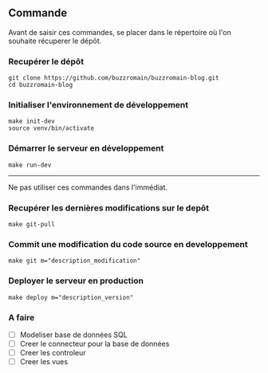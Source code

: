 ## Commande
Avant de saisir ces commandes, se placer dans le répertoire où l'on souhaite récuperer le dépôt.
### Recupérer le dépôt
    git clone https://github.com/buzzromain/buzzromain-blog.git
    cd buzzromain-blog

### Initialiser l'environnement de développement
    make init-dev
    source venv/bin/activate

### Démarrer le serveur en développement
    make run-dev

-------------------
Ne pas utiliser ces commandes dans l'immédiat.
### Recupérer les dernières modifications sur le depôt
    make git-pull
    
### Commit une modification du code source en developpement
    make git m="description_modification"

### Deployer le serveur en production
    make deploy m="description_version"

### A faire
- [ ] Modeliser base de données SQL
- [ ] Creer le connecteur pour la base de données
- [ ] Creer les controleur
- [ ] Creer les vues